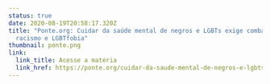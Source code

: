 ```yaml
---
status: true
date: 2020-08-19T20:58:17.320Z
title: "Ponte.org: Cuidar da saúde mental de negros e LGBTs exige combater
  racismo e LGBTfobia"
thumbnail: ponte.png
link:
  link_title: Acesse a matéria
  link_href: https://ponte.org/cuidar-da-saude-mental-de-negros-e-lgbts-exige-combater-racismo-e-lgbtfobia/
---
```

